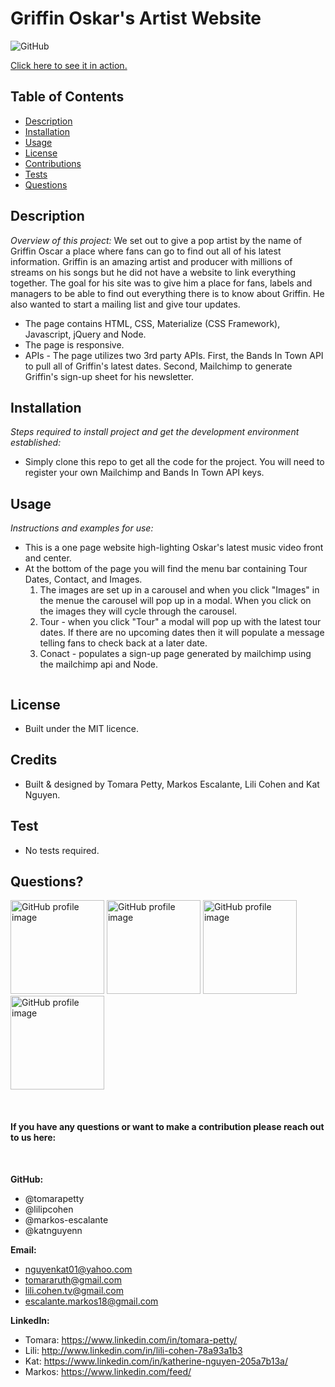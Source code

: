 # Griffin Oskar's Artist Website
  
![GitHub](https://img.shields.io/badge/license-MIT-green)

<a href="https://katnguyenn.github.io/project1/">Click here to see it in action.</a>

## Table of Contents
* [Description](#description)
* [Installation](#installation)
* [Usage](#usage)
* [License](#license)
* [Contributions](#contributions)
* [Tests](#tests)
* [Questions](#questions)

## Description 
*Overview of this project:* 
We set out to give a pop artist by the name of Griffin Oscar a place where fans can go to find out all of his latest information. Griffin is an amazing artist and producer with millions of streams on his songs but he did not have a website to link everything together. The goal for his site was to give him a place for fans, labels and managers to be able to find out everything there is to know about Griffin. He also wanted to start a mailing list and give tour updates.
<br>

* The page contains HTML, CSS, Materialize (CSS Framework), Javascript, jQuery and Node. 
* The page is responsive. 
* APIs - The page utilizes two 3rd party APIs. First, the Bands In Town API to pull all of Griffin's latest dates. Second, Mailchimp to generate Griffin's sign-up sheet for his newsletter.

## Installation
*Steps required to install project and get the development environment established:*
* Simply clone this repo to get all the code for the project. You will need to register your own Mailchimp and Bands In Town API keys.

## Usage
*Instructions and examples for use:* 
* This is a one page website high-lighting Oskar's latest music video front and center. 
* At the bottom of the page you will find the menu bar containing Tour Dates, Contact, and Images. 
    1. The images are set up in a carousel and when you click "Images" in the menue the carousel will pop up in a modal. When you click on the images they will cycle through the carousel.
    2. Tour - when you click "Tour" a modal will pop up with the latest tour dates. If there are no upcoming dates then it will populate a message telling fans to check back at a later date. 
    3. Conact - populates a sign-up page generated by mailchimp using the mailchimp api and Node.  

<img src="">

## License 
* Built under the MIT licence.

## Credits
* Built & designed by Tomara Petty, Markos Escalante, Lili Cohen and Kat Nguyen.

## Test
* No tests required. 

## Questions?
<p float="left">
<img src="https://avatars0.githubusercontent.com/u/65513543?s=460&u=20bf726727263d5c2cb42b357ae261aff2a38e6e&v=4" alt="GitHub profile image" width="150">
<img src="https://avatars.githubusercontent.com/u/69019881?s=460&u=6854268124a5fbb368c638a74662e170b27b5e15&v=4" alt="GitHub profile image" width="150">
<img src="https://avatars.githubusercontent.com/u/70539107?s=460&u=19c6e1600b5f4d010ab5ab4f3527e2dcf96a1b2f&v=4" alt="GitHub profile image" width="150">
<img src="https://avatars.githubusercontent.com/u/71291602?s=460&u=0a57edde8d1542a08429d187f505e985f42d434b&v=4" alt="GitHub profile image" width="150">
</p>
<br>

#### If you have any questions or want to make a contribution please reach out to us here:
<br>

**GitHub:** 
* @tomarapetty 
* @lilipcohen 
* @markos-escalante 
* @katnguyenn <br>

**Email:** 
* nguyenkat01@yahoo.com
* tomararuth@gmail.com 
* lili.cohen.tv@gmail.com 
* escalante.markos18@gmail.com <br>

**LinkedIn:** 
* Tomara: https://www.linkedin.com/in/tomara-petty/ 
* Lili: http://www.linkedin.com/in/lili-cohen-78a93a1b3 
* Kat: https://www.linkedin.com/in/katherine-nguyen-205a7b13a/ 
* Markos: https://www.linkedin.com/feed/


